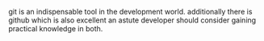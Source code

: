 git is an indispensable tool in the development world. additionally there is github which is also excellent
an astute developer should consider gaining practical knowledge in both.

